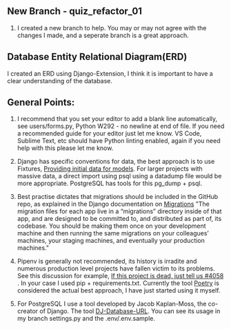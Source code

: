 ## New Branch - quiz_refactor_01
1. I created a new branch to help. You may or may not agree with the changes I made, and a seperate branch is a great approach.

## Database Entity Relational Diagram(ERD)
I created an ERD using Django-Extension, I think it is important to have a clear understanding of the database.

## General Points:
1. I recommend that you set your editor to add a blank line automatically, see users/forms.py, Python
W292 - no newline at end of file. If you need a recommended guide for your editor just let me know. VS Code, Sublime Text, etc should have Python linting enabled, again if you need help with this please let me know.

2. Django has specific conventions for data, the best approach is to use Fixtures, [Providing initial data for models]( https://docs.djangoproject.com/en/3.2/howto/initial-data/). For larger projects with massive data, a direct import using psql using a datadump file would be more appropriate. PostgreSQL has tools for this pg_dump + psql.

3. Best practise dictates that migrations should be included in the GitHub repo, as explained in the Django documentation on [Migrations](https://docs.djangoproject.com/en/3.2/topics/migrations/)
    "The migration files for each app live in a “migrations” directory inside of that app, and are designed to be committed to, and distributed as part of, its codebase. You should be making them once on your development machine and then running the same migrations on your colleagues’ machines, your staging machines, and eventually your production machines."

4. Pipenv is generally not recommended, its history is irradite and numerous production level projects have fallen victim to its problems. See this discussion for example, [If this project is dead, just tell us #4058 ](https://github.com/pypa/pipenv/issues/4058). In your case I used pip + requirements.txt. Currently the tool [Poetry](https://python-poetry.org/docs/) is considered the actual best approach, I have just started using it myself.

5. For PostgreSQL I use a tool developed by Jacob Kaplan-Moss, the co-creator of Django. The tool [DJ-Database-URL](https://github.com/jacobian/dj-database-url). You can see its usage in my branch settings.py and the .env/.env.sample.
